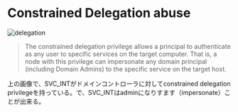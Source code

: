 # Constrained Delegation abuse

![delegation](https://user-images.githubusercontent.com/85237728/158114156-6e934692-fdf4-4e26-b0b8-93f9e4da7e51.png)

> The constrained delegation privilege allows a principal to authenticate as any user to specific services on the target computer.
> That is, a node with this privilege can impersonate any domain principal (including Domain Admins) to the specific service on the target host.

上の画像で、SVC_INTがドメインコントローラに対してconstrained delegation privilegeを持っている。で、SVC_INTはadminになりすます（impersonate）ことが出来る。
